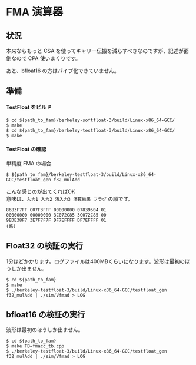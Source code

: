 #  FMA 演算器
## 状況

本来ならもっと CSA を使ってキャリー伝搬を減らすべきなのですが、記述が面倒なので CPA 使いまくりです。

あと、bfloat16 の方はパイプ化できていません。

## 準備

#### TestFloat をビルド
```
$ cd ${path_to_fam}/berkeley-softfloat-3/build/Linux-x86_64-GCC/
$ make
$ cd ${path_to_fam}/berkeley-testfloat-3/build/Linux-x86_64-GCC/
$ make
```

#### TestFloat の確認
単精度 FMA の場合
```
$ ${path_to_fam}/berkeley-testfloat-3/build/Linux-x86_64-GCC/testfloat_gen f32_mulAdd
```
こんな感じのが出てくればOK  
意味は、```入力1 入力2 演入力3 演算結果 フラグ``` の順です。

```
8683F7FF C07F3FFF 00000000 07839504 01
00000000 00000000 3C072C85 3C072C85 00
9EDE38F7 3E7F7F7F DF7EFFFF DF7EFFFF 01
(略)
```

## Float32 の検証の実行

1分ほどかかります。ログファイルは400MBくらいになります。波形は最初のほうしか出ません。

```
$ cd ${path_to_fam}
$ make
$ ./berkeley-testfloat-3/build/Linux-x86_64-GCC/testfloat_gen f32_mulAdd | ./sim/Vfmad > LOG
```

## bfloat16 の検証の実行

波形は最初のほうしか出ません。

```
$ cd ${path_to_fam}
$ make TB=fmacc_tb.cpp
$ ./berkeley-testfloat-3/build/Linux-x86_64-GCC/testfloat_gen f32_mulAdd | ./sim/Vfmad > LOG
```